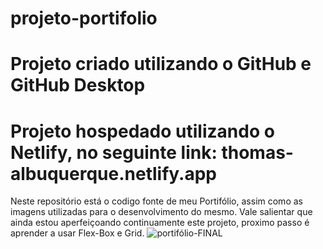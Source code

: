 # projeto-portifolio

# Projeto criado utilizando o GitHub e GitHub Desktop

# Projeto hospedado utilizando o Netlify, no seguinte link: thomas-albuquerque.netlify.app

Neste repositório está o codigo fonte de meu Portifólio, assim como as imagens utilizadas para o desenvolvimento do mesmo. Vale salientar que ainda estou aperfeiçoando continuamente este projeto, proximo passo é aprender a usar Flex-Box e Grid.
![portifólio-FINAL](https://user-images.githubusercontent.com/104166077/194222464-c754a582-d0a1-4b66-8db0-04719bab6bf9.png)

